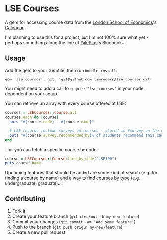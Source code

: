 # LSE Courses

A gem for accessing course data from the [London School of Economics](http://lse.ac.uk)'s [Calendar](http://www.lse.ac.uk/resources/calendar/).

I'm planning to use this for a project, but I'm not 100% sure what yet - perhaps
something along the line of [YalePlus](http://yaleplus.com/)'s Bluebook+.

## Usage

Add the gem to your Gemfile, then run `bundle install`:

```
gem 'lse_courses', git: 'git@github.com:timrogers/lse_courses.git'
```

You might need to add a call to `require 'lse_courses'` in your code, 
dependent on your setup.

You can retrieve an array with every course offered at LSE:

```ruby
courses = LSECourses::Course.all
courses.each do |course|
  puts "#{course.code} - #{course.name}"

  # LSE records include surveys on courses - stored in #survey on the object
  puts "#{course.survey.recommended_by}% of students recommend this cause"
end
```

...or you can fetch a specific course by code:

```ruby
course = LSECourses::Course.find_by_code("LSE100")
puts course.name
```

Upcoming features that should be added are some kind of search (e.g. for
finding a course by name) and a way to find courses by type (e.g. undergraduate, graduate)...

## Contributing

1. Fork it
2. Create your feature branch (`git checkout -b my-new-feature`)
3. Commit your changes (`git commit -am 'Add some feature'`)
4. Push to the branch (`git push origin my-new-feature`)
5. Create a new pull request

